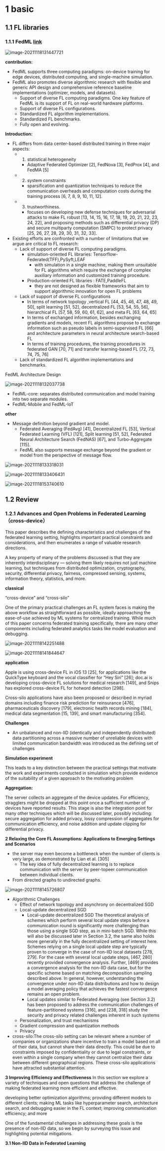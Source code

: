 # 1 basic

## 1.1 FL libraries   

### 1.1.1 FedML [link](https://fedml.ai)

![image-20211118131447721](README.assets/image-20211118131447721.png)

**contribution:**

- FedML supports three computing paradigms: on-device training for edge devices, distributed computing, and single-machine simulation.   
- FedML also promotes diverse algorithmic research with flexible and generic API design and comprehensive reference baseline implementations (optimizer, models, and datasets).   
  - Support of diverse FL computing paradigms.   One key feature of FedML is its support of FL on real-world hardware platforms.   
  - Support of diverse FL configurations.   
  - Standardized FL algorithm implementations.  
  - Standardized FL benchmarks.   
  - Fully open and evolving.  

**Introduction:**

- FL differs from data center-based distributed training in three major aspects: 
  - 1) statistical heterogeneity
    - Adaptive Federated Optimizer [2], FedNova [3], FedProx [4], and FedMA [5]   
  - 2) system constraints
    - sparsification and quantization techniques to reduce the communication overheads and computation costs during the training process [6, 7, 8, 9, 10, 11, 12].  
  - 3) trustworthiness.   
    - focuses on developing new defense techniques for adversarial attacks to make FL robust [13, 14, 15, 16, 17, 18, 19, 20, 21, 22, 23, 24, 22], and proposing methods such as differential privacy (DP) and secure multiparty computation (SMPC) to protect privacy [25, 26, 27, 28, 29, 30, 31, 32, 33].  
- Existing efforts are confronted with a number of limitations that we argue are critical to FL research:
  - Lack of support of diverse FL computing paradigms.  
    - simulation-oriented FL libraries: Tensorflow-Federated(TFF),PySyft,LEAF
      - with simulation in a single machine, making them unsuitable for FL algorithms which require the exchange of complex auxiliary information and customized training procedure.  
    - Production-oriented  FL libraries : FATE,PaddleFL
      - they are not designed as flexible frameworks that aim to support algorithmic innovation for open FL problems  
  - Lack of support of diverse FL configurations  
    - In terms of network topology  ,vertical FL [44, 45, 46, 47, 48, 49, 50], split learning [51, 52], decentralized FL [53, 54, 55, 56],  hierarchical FL [57, 58, 59, 60, 61, 62], and meta FL [63, 64, 65]   
    - In terms of exchanged information, besides exchanging gradients and models, recent FL algorithms  propose to exchange information such as pseudo labels in semi-supervised FL [66] and architecture parameters in neural architecture search-based FL  
    - In terms of training procedures, the training procedures in federated GAN [70, 71] and transfer learning-based FL [72, 73, 74, 75, 76]  
  - Lack of standardized FL algorithm implementations and benchmarks. 

FedML Architecture Design

![image-20211118132037738](README.assets/image-20211118132037738.png)

- FedML-core: separates distributed communication and model training into two separate modules.  
- FedML-Mobile and FedML-IoT  

**other**

- Message definition beyond gradient and model.  
  - Federated Averaging (FedAvg) [41], Decentralized FL [53], Vertical Federated Learning (VFL) [121],
    Split learning [51, 52], Federated Neural Architecture Search (FedNAS) [67], and Turbo-Aggregate
    [115].  
  - FedML also supports message exchange beyond the gradient or model from the perspective of message flow.

![image-20211118133318031](README.assets/image-20211118133318031.png)

![image-20211118133406431](README.assets/image-20211118133406431.png)

![image-20211118153740610](README.assets/image-20211118153740610.png)



## 1.2 Review

### 1.2.1 Advances and Open Problems in Federated Learning（cross-device）

This paper describes the defining characteristics and challenges of the federated learning setting, highlights important practical constraints and considerations, and then enumerates a range of valuable research directions.   

A key property of many of the problems discussed is that they are inherently interdisciplinary — solving them likely requires not just machine learning, but techniques from distributed optimization, cryptography, security, differential privacy, fairness, compressed sensing, systems, information theory, statistics, and more.  

**classical**

“cross-device” and “cross-silo”  

One of the primary practical challenges an FL system faces is making the above workflow as straightforward as possible, ideally approaching the ease-of-use achieved by ML systems for centralized training.
While much of this paper concerns federated training specifically, there are many other components including federated analytics tasks like model evaluation and debugging.  

![image-20211118142251488](README.assets/image-20211118142251488.png)

![image-20211118141844647](README.assets/image-20211118141844647.png)

**application**

Apple is using cross-device FL in iOS 13 [25], for applications like the QuickType keyboard and the vocal classifier for “Hey Siri” [26]; doc.ai is developing cross-device FL solutions for medical research [149], and Snips has explored cross-device FL for hotword detection [298].  

Cross-silo applications have also been proposed or described in myriad domains including finance risk
prediction for reinsurance [476], pharmaceuticals discovery [179], electronic health records mining [184],
medical data segmentation [15, 139], and smart manufacturing [354].  

**Challenges**

- An unbalanced and non-IID (identically and independently distributed) data partitioning across a massive number of unreliable devices with limited communication bandwidth was introduced as the defining set of challenges  

**Simulation experiment**

This leads to a key distinction between the practical settings that motivate the work and experiments conducted in simulation which provide evidence of the suitability of a given approach to the motivating problem  

**Aggregation:** 

The server collects an aggregate of the device updates. For efficiency, stragglers might
be dropped at this point once a sufficient number of devices have reported results. This stage is also
the integration point for many other techniques which will be discussed later, possibly including:
secure aggregation for added privacy, lossy compression of aggregates for communication efficiency,
and noise addition and update clipping for differential privacy.  

**2 Relaxing the Core FL Assumptions: Applications to Emerging Settings and Scenarios**  

- the server may even become a bottleneck when the number of clients is very large, as
  demonstrated by Lian et al. [305]   
  - The key idea of fully decentralized learning is to replace communication with the server by peer-topeer communication between individual clients.  
- From directed graphs to undirected graphs.

![image-20211118145726807](README.assets/image-20211118145726807.png)

- Algorithmic Challenges
  - Effect of network topology and asynchrony on decentralized SGD 
  - Local-update decentralized SGD  
    - Local-update decentralized SGD The theoretical analysis of schemes which perform several local update steps before a communication round is significantly more challenging than those using a single SGD step, as in mini-batch SGD. While this will also be discussed later in Section  3.2, the same also holds more generally in the fully decentralized setting of interest here.  Schemes relying on a single local update step are typically proven to converge in the case of  non-IID local datasets [278, 279]. For the case with several local update steps, [467, 280]  recently provided convergence analysis. Further, [469] provides a convergence analysis for the non-IID data case, but for the specific scheme based on matching decomposition sampling  described above. In general, however, understanding the convergence under non-IID data  distributions and how to design a model averaging policy that achieves the fastest convergence  remains an open problem.  
    - Local updates similar to Federated Averaging (see Section 3.2) has been proposed to address the communication challenges of feature-partitioned
      systems [316], and [238, 318] study the security and privacy related challenges inherent in such systems  
  - Personalization, and trust mechanisms  
  - Gradient compression and quantization methods  
  - Privacy  
- cross-silo:The cross-silo setting can be relevant where a number of companies or organizations share  incentive to train a model based on all of their data, but cannot share their data directly. This could be due to constraints imposed by confidentiality or due to legal constraints, or even within a single  company when they cannot centralize their data between different geographical regions. These cross-silo applications have attracted substantial attention.  

**3 Improving Efficiency and Effectiveness**
In this section we explore a variety of techniques and open questions that address the challenge of making
federated learning more efficient and effective.  

developing better optimization algorithms; providing different models to different clients; making ML tasks like hyperparameter search, architecture search, and debugging easier in the FL context; improving communication efficiency; and more 

One of the fundamental challenges in addressing these goals is the presence of non-IID data, so we begin
by surveying this issue and highlighting potential mitigations.  

**3.1 Non-IID Data in Federated Learning**  